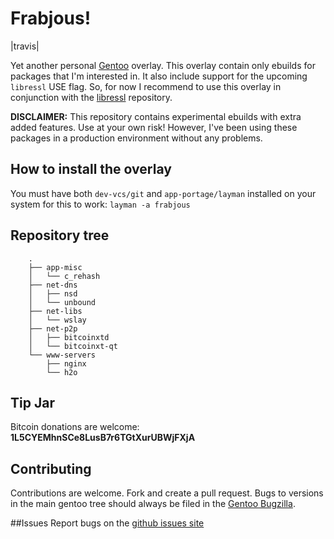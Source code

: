 # Frabjous!

|travis|

Yet another personal [Gentoo](https://gentoo.org/) overlay. This overlay contain only ebuilds for packages that I'm interested in. It also include support for the upcoming `libressl` USE flag. So, for now I recommend to use this overlay in conjunction with the [libressl](https://github.com/gentoo/libressl) repository.

**DISCLAIMER:** This repository contains experimental ebuilds with extra added features. Use at your own risk! However, I've been using these packages in a production environment without any problems.

## How to install the overlay
You must have both `dev-vcs/git` and `app-portage/layman` installed on your system for this to work: `layman -a frabjous`

## Repository tree
```
    .
    ├── app-misc
    │   └── c_rehash
    ├── net-dns
    │   ├── nsd
    │   └── unbound
    ├── net-libs
    │   └── wslay
    ├── net-p2p
    │   ├── bitcoinxtd
    │   └── bitcoinxt-qt
    └── www-servers
        ├── nginx
        └── h2o

```

## Tip Jar
Bitcoin donations are welcome: **1L5CYEMhnSCe8LusB7r6TGtXurUBWjFXjA**

## Contributing
Contributions are welcome. Fork and create a pull request. Bugs to versions in the main gentoo tree should always be filed in the [Gentoo Bugzilla](https://bugs.gentoo.org/).

##Issues
Report bugs on the [github issues site](https://github.com/csmk/frabjous/issues)
